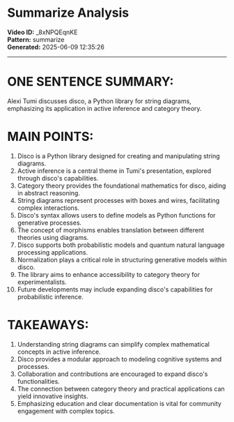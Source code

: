 # Summarize Analysis

**Video ID:** _8xNPQEqnKE  
**Pattern:** summarize  
**Generated:** 2025-06-09 12:35:26  

---

# ONE SENTENCE SUMMARY:
Alexi Tumi discusses disco, a Python library for string diagrams, emphasizing its application in active inference and category theory.

# MAIN POINTS:
1. Disco is a Python library designed for creating and manipulating string diagrams.
2. Active inference is a central theme in Tumi's presentation, explored through disco's capabilities.
3. Category theory provides the foundational mathematics for disco, aiding in abstract reasoning.
4. String diagrams represent processes with boxes and wires, facilitating complex interactions.
5. Disco's syntax allows users to define models as Python functions for generative processes.
6. The concept of morphisms enables translation between different theories using diagrams.
7. Disco supports both probabilistic models and quantum natural language processing applications.
8. Normalization plays a critical role in structuring generative models within disco.
9. The library aims to enhance accessibility to category theory for experimentalists.
10. Future developments may include expanding disco's capabilities for probabilistic inference.

# TAKEAWAYS:
1. Understanding string diagrams can simplify complex mathematical concepts in active inference.
2. Disco provides a modular approach to modeling cognitive systems and processes.
3. Collaboration and contributions are encouraged to expand disco's functionalities.
4. The connection between category theory and practical applications can yield innovative insights.
5. Emphasizing education and clear documentation is vital for community engagement with complex topics.